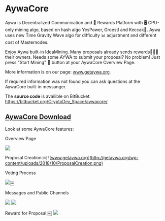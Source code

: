 # AywaCore
Aywa is Decentralized Communication and 🎁 Rewards Platform with 🖥 CPU-only mining algo, based on hash algo YesPower, Groestl and Keccak🔐. Aywa uses new Time Gravity Wave algo for difficulty 📊 adjustment and different cost of Masternodes.

Enjoy Aywa built-in IdeaMining. Many proposals already sends rewards🎁🎁🎁 their owners. Needs some AYWA to submit your proposal? No problem! Just press "Start Mining" 🔲 button at your AywaCore Overview Page.

More information is on our page: www.getaywa.org.

If required information was not found you can ask questions at the AywaCore built-in messanger. 

The **source code** is availible on BitBucket: https://bitbucket.org/CryptoDev_Space/aywacore/

## [AywaCore Download](https://github.com/GetAywa/AywaCore/releases)

Look at some AywaCore features:

Overview Page

![](http://getaywa.org/wp-content/uploads/2018/09/preview_video.png)

Proposal Creation
￼
![www.getaywa.org](http://getaywa.org/wp-content/uploads/2018/10/ProposalCreation.png)

Voting Process

![](http://getaywa.org/wp-content/uploads/2018/10/proposal_page.png)￼

Messages and Public Channels

![](http://getaywa.org/wp-content/uploads/2018/10/messagges_page.png)
![](http://getaywa.org/wp-content/uploads/2018/10/smsg3.png)

Reward for Proposal
￼
![](http://getaywa.org/wp-content/uploads/2018/10/reward_for_proposal.png)
